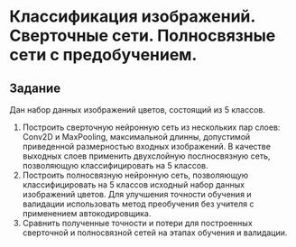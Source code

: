 # Классификация изображений. Сверточные сети. Полносвязные сети с предобучением.
## Задание
Дан набор данных изображений цветов, состоящий из 5 классов.
1. Построить сверточную нейронную сеть из нескольких пар слоев: Conv2D и MaxPooling, максимальной длинны, допустимой приведенной размерностью входных изображений. В качестве выходных слоев применить двухслойную послносвязную сеть, позволяющую классифицировать на 5 классов.
2. Построить полносвязную нейронную сеть, позволяющую классифицировать на 5 классов исходный набор данных изображений цветов. Для улучшения точности обучения и валидации использовать метод преобучения без учителя с применением автокодировщика.
3. Сравнить полученные точности и потери для построенных сверточной и полносвязной сетей на этапах обучения и валидации.